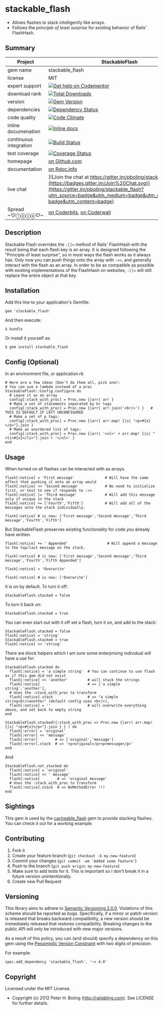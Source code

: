 stackable_flash
===============

* Allows flashes to stack intelligently like arrays.
* Follows the *principle of least surprise* for existing behavior of Rails' FlashHash.

## Summary

| Project                 |  StackableFlash    |
|------------------------ | ----------------- |
| gem name                |  stackable_flash   |
| license                 |  MIT              |
| expert support          |  [![Get help on Codementor](https://cdn.codementor.io/badges/get_help_github.svg)](https://www.codementor.io/peterboling?utm_source=github&utm_medium=button&utm_term=peterboling&utm_campaign=github) |
| download rank               |  [![Total Downloads](https://img.shields.io/gem/rt/stackable_flash.svg)](https://rubygems.org/gems/stackable_flash) |
| version                 |  [![Gem Version](https://badge.fury.io/rb/stackable_flash.png)](http://badge.fury.io/rb/stackable_flash) |
| dependencies            |  [![Dependency Status](https://gemnasium.com/pboling/stackable_flash.png)](https://gemnasium.com/pboling/stackable_flash) |
| code quality            |  [![Code Climate](https://codeclimate.com/github/pboling/stackable_flash.png)](https://codeclimate.com/github/pboling/stackable_flash) |
| inline documenation     |  [![Inline docs](http://inch-ci.org/github/pboling/stackable_flash.png)](http://inch-ci.org/github/pboling/stackable_flash) |
| continuous integration  |  [![Build Status](https://secure.travis-ci.org/pboling/stackable_flash.png?branch=master)](https://travis-ci.org/pboling/stackable_flash) |
| test coverage           |  [![Coverage Status](https://coveralls.io/repos/pboling/stackable_flash/badge.png)](https://coveralls.io/r/pboling/stackable_flash) |
| homepage                |  [on Github.com][homepage] |
| documentation           |  [on Rdoc.info][documentation] |
| live chat               |  [![Join the chat at https://gitter.im/pboling/stackable_flash](https://badges.gitter.im/Join%20Chat.svg)](https://gitter.im/pboling/stackable_flash?utm_source=badge&utm_medium=badge&utm_campaign=pr-badge&utm_content=badge) |
| Spread ~♡ⓛⓞⓥⓔ♡~      |  [on Coderbits][coderbits], [on Coderwall][coderwall] |

[semver]: http://semver.org/
[pvc]: http://docs.rubygems.org/read/chapter/16#page74
[railsbling]: http://www.railsbling.com
[peterboling]: http://www.peterboling.com
[coderbits]: https://coderbits.com/pboling
[coderwall]: http://coderwall.com/pboling
[documentation]: http://rdoc.info/github/pboling/stackable_flash/frames
[homepage]: https://github.com/pboling/stackable_flash

## Description

Stackable Flash overrides the `:[]=` method of Rails' FlashHash with the result being that each flash key is an array.
It is designed following the "Principle of least surprise", so in most ways the flash works as it always has.
Only now you can push things onto the array with `:<<`, and generally interact with the flash as an array.
In order to be as compatible as possible with existing implementations of the FlashHash on websites, `:[]=` will still
replace the entire object at that key.

## Installation

Add this line to your application's Gemfile:

    gem 'stackable_flash'

And then execute:

    $ bundle

Or install it yourself as:

    $ gem install stackable_flash

## Config (Optional)

In an environment file, or application.rb

    # Here are a few ideas (Don't do them all, pick one):
    # You can use a lambda instead of a proc
    StackableFlash::Config.configure do
      # Leave it as an array
      config[:stack_with_proc] = Proc.new {|arr| arr }
      # Make a set of statements separated by br tags
      config[:stack_with_proc] = Proc.new {|arr| arr.join('<br/>') }   # THIS IS DEFAULT IF LEFT UNCONFIGURED
      # Make a set of p tags:
      config[:stack_with_proc] = Proc.new {|arr| arr.map! {|x| "<p>#{x}</p>"}.join }
      # Make an unordered list of tags:
      config[:stack_with_proc] = Proc.new {|arr| '<ul>' + arr.map! {|x| "<li>#{x}</li>"}.join + '</ul>' }
    end

## Usage

When turned on all flashes can be interacted with as arrays.

    flash[:notice] = 'First message'              # Will have the same affect that pushing it onto an array would
    flash[:notice] << 'Second message'            # No need to initialize first, or test to see if responds to :<<
    flash[:notice] |= 'Third message'             # Will add this message only if unique in the stack
    flash[:notice] += ['Fourth','Fifth']          # Will add all of the messages onto the stack individually.

    flash[:notice] # is now: ['First message','Second message','Third message','Fourth','Fifth']

But StackableFlash preserves existing functionality for code you already have written.

    flash[:notice] += ' Appended'                  # Will append a message to the top/last message on the stack.

    flash[:notice] # is now: ['First message','Second message','Third message','Fourth','Fifth Appended']

    flash[:notice] = 'Overwrite'

    flash[:notice] # is now: ['Overwrite']

It is on by default.  To turn it off:

    StackableFlash.stacked = false

To turn it back on:

    StackableFlash.stacked = true

You can even start out with it off set a flash, turn it on, and add to the stack:

    StackableFlash.stacked = false
    flash[:notice] = 'string'
    StackableFlash.stacked = true
    flash[:notice] << 'string'

There are block helpers which I am sure some enterprising individual will have a use for:

    StackableFlash.stacked do
      flash[:notice] = 'a simple string'  # You can continue to use flash as if this gem did not exist
      flash[:notice] << 'another'         # will stack the strings
      flash[:notice]                      # => ['a simple string','another'],
      # Uses the :stack_with_proc to transform
      flash[:notice].stack                # => "a simple string<br/>another" (default config uses <br/>),
      flash[:notice] = ''                 # will overwrite everything above, and set back to empty string
    end

    StackableFlash.stacked({:stack_with_proc => Proc.new {|arr| arr.map! {|x| "<p>#{x}</p>"}.join } } ) do
      flash[:error] = 'original'
      flash[:error] << 'message'
      flash[:error]        # => ['original','message']
      flash[:error].stack  # => '<p>original</p><p>message</p>'
    end

And

    StackableFlash.not_stacked do
      flash[:notice] = 'original'
      flash[:notice] << ' message'
      flash[:notice]        # => 'original message'
      # Uses the :stack_with_proc to transform
      flash[:notice].stack  # => NoMethodError !!!
    end

## Sightings

This gem is used by the [cacheable_flash](https://github.com/pboling/cacheable-flash) gem to provide stacking flashes.
You can check it out for a working example.

## Contributing

1. Fork it
2. Create your feature branch (`git checkout -b my-new-feature`)
3. Commit your changes (`git commit -am 'Added some feature'`)
4. Push to the branch (`git push origin my-new-feature`)
5. Make sure to add tests for it. This is important so I don't break it in a future version unintentionally.
6. Create new Pull Request

## Versioning

This library aims to adhere to [Semantic Versioning 2.0.0][semver].
Violations of this scheme should be reported as bugs. Specifically, 
if a minor or patch version is released that breaks backward 
compatibility, a new version should be immediately released that
restores compatibility. Breaking changes to the public API will 
only be introduced with new major versions.

As a result of this policy, you can (and should) specify a 
dependency on this gem using the [Pessimistic Version Constraint][pvc] with two digits of precision. 

For example:

    spec.add_dependency 'stackable_flash', '~> 4.0'

[semver]: http://semver.org/
[pvc]: http://docs.rubygems.org/read/chapter/16#page74

## Copyright

Licensed under the MIT License.

* Copyright (c) 2012 Peter H. Boling (http://railsbling.com). See LICENSE for further details.
